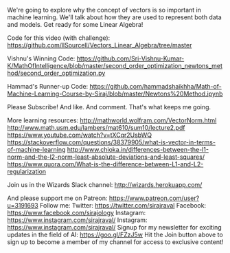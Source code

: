 We're going to explore why the concept of vectors is so important in machine learning. We'll talk about how they are used to represent both data and models. Get ready for some Linear Algebra!

Code for this video (with challenge):
https://github.com/llSourcell/Vectors_Linear_Algebra/tree/master

Vishnu's Winning Code:
https://github.com/Sri-Vishnu-Kumar-K/MathOfIntelligence/blob/master/second_order_optimization_newtons_method/second_order_optimization.py

Hammad's Runner-up Code:
https://github.com/hammadshaikhha/Math-of-Machine-Learning-Course-by-Siraj/blob/master/Newtons%20Method.ipynb

Please Subscribe! And like. And comment. That's what keeps me going.

More learning resources:
http://mathworld.wolfram.com/VectorNorm.html
http://www.math.usm.edu/lambers/mat610/sum10/lecture2.pdf
https://www.youtube.com/watch?v=tXCqr2UsbWQ
https://stackoverflow.com/questions/38379905/what-is-vector-in-terms-of-machine-learning
http://www.chioka.in/differences-between-the-l1-norm-and-the-l2-norm-least-absolute-deviations-and-least-squares/
https://www.quora.com/What-is-the-difference-between-L1-and-L2-regularization

Join us in the Wizards Slack channel:
http://wizards.herokuapp.com/

And please support me on Patreon:
https://www.patreon.com/user?u=3191693
Follow me:
Twitter: https://twitter.com/sirajraval
Facebook: https://www.facebook.com/sirajology Instagram: https://www.instagram.com/sirajraval/ Instagram: https://www.instagram.com/sirajraval/ 
Signup for my newsletter for exciting updates in the field of AI:
https://goo.gl/FZzJ5w
Hit the Join button above to sign up to become a member of my channel for access to exclusive content!